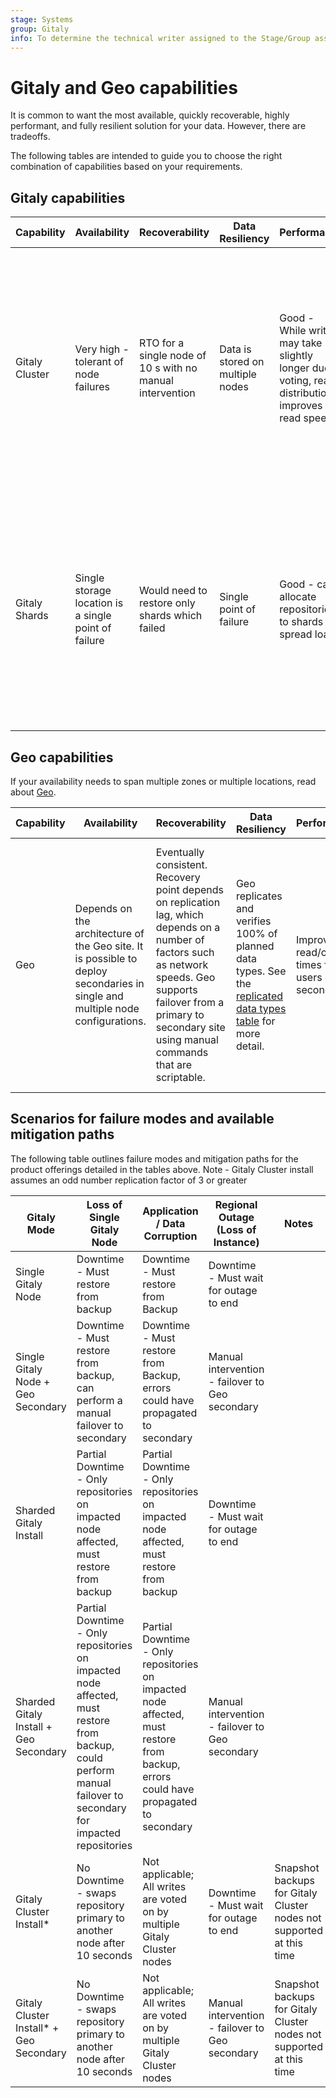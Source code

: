 ```yaml
---
stage: Systems
group: Gitaly
info: To determine the technical writer assigned to the Stage/Group associated with this page, see https://handbook.gitlab.com/handbook/product/ux/technical-writing/#assignments
---
```


# Gitaly and Geo capabilities

It is common to want the most available, quickly recoverable, highly performant,
and fully resilient solution for your data. However, there are tradeoffs.

The following tables are intended to guide you to choose the right combination of capabilities based on your requirements.

## Gitaly capabilities

| Capability | Availability | Recoverability | Data Resiliency | Performance | Risks/Trade-offs|
|------------|--------------|----------------|-----------------|-------------|-----------------|
|Gitaly Cluster | Very high - tolerant of node failures | RTO for a single node of 10 s with no manual intervention | Data is stored on multiple nodes | Good - While writes may take slightly longer due to voting, read distribution improves read speeds | **Trade-off** - Slight decrease in write speed for redundant, strongly-consistent storage solution. **Risks** - [Does not support snapshot backups](../gitaly/index.md#snapshot-backup-and-recovery-limitations), GitLab backup task can be slow for large data sets |
|Gitaly Shards | Single storage location is a single point of failure | Would need to restore only shards which failed | Single point of failure | Good - can allocate repositories to shards to spread load | **Trade-off** - Need to manually configure repositories into different shards to balance loads / storage space **Risks** - Single point of failure relies on recovery process when single-node failure occurs |

## Geo capabilities

If your availability needs to span multiple zones or multiple locations, read about [Geo](../geo/index.md).

| Capability | Availability | Recoverability | Data Resiliency | Performance | Risks/Trade-offs|
|------------|--------------|----------------|-----------------|-------------|-----------------|
|Geo| Depends on the architecture of the Geo site. It is possible to deploy secondaries in single and multiple node configurations. | Eventually consistent. Recovery point depends on replication lag, which depends on a number of factors such as network speeds. Geo supports failover from a primary to secondary site using manual commands that are scriptable. | Geo replicates and verifies 100% of planned data types. See the [replicated data types table](../geo/replication/datatypes.md#replicated-data-types) for more detail. | Improves read/clone times for users of a secondary.  | Geo is not intended to replace other backup/restore solutions. Because of replication lag and the possibility of replicating bad data from a primary, customers should also take regular backups of their primary site and test the restore process. |

## Scenarios for failure modes and available mitigation paths

The following table outlines failure modes and mitigation paths for the product offerings detailed in the tables above. Note - Gitaly Cluster install assumes an odd number replication factor of 3 or greater

| Gitaly Mode | Loss of Single Gitaly Node | Application / Data Corruption | Regional Outage (Loss of Instance) | Notes |
| ----------- | -------------------------- | ----------------------------- | ---------------------------------- | ----- |
| Single Gitaly Node | Downtime - Must restore from backup | Downtime - Must restore from Backup | Downtime - Must wait for outage to end | |
| Single Gitaly Node + Geo Secondary | Downtime - Must restore from backup, can perform a manual failover to secondary | Downtime - Must restore from Backup, errors could have propagated to secondary | Manual intervention - failover to Geo secondary | |
| Sharded Gitaly Install | Partial Downtime - Only repositories on impacted node affected, must restore from backup | Partial Downtime - Only repositories on impacted node affected, must restore from backup | Downtime - Must wait for outage to end | |
| Sharded Gitaly Install + Geo Secondary | Partial Downtime - Only repositories on impacted node affected, must restore from backup, could perform manual failover to secondary for impacted repositories | Partial Downtime - Only repositories on impacted node affected, must restore from backup, errors could have propagated to secondary | Manual intervention - failover to Geo secondary | |
| Gitaly Cluster Install* | No Downtime - swaps repository primary to another node after 10 seconds | Not applicable; All writes are voted on by multiple Gitaly Cluster nodes | Downtime - Must wait for outage to end | Snapshot backups for Gitaly Cluster nodes not supported at this time |
| Gitaly Cluster Install* + Geo Secondary | No Downtime - swaps repository primary to another node after 10 seconds | Not applicable; All writes are voted on by multiple Gitaly Cluster nodes | Manual intervention - failover to Geo secondary | Snapshot backups for Gitaly Cluster nodes not supported at this time |
